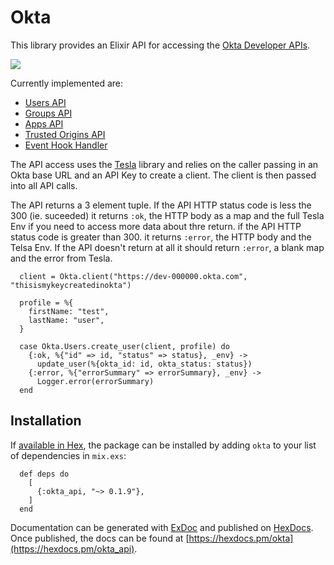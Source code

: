 # Okta

This library provides an Elixir API for accessing the [Okta Developer APIs](https://developer.okta.com/docs/reference/).

![](https://github.com/variancehq/okta-elixir/.github/workflows/elixir.yml/badge.svg)

Currently implemented are:

- [Users API](https://developer.okta.com/docs/reference/api/users/)
- [Groups API](https://developer.okta.com/docs/reference/api/groups/)
- [Apps API](https://developer.okta.com/docs/reference/api/apps/)
- [Trusted Origins API](https://developer.okta.com/docs/reference/api/trusted-origins/)
- [Event Hook Handler](https://developer.okta.com/docs/concepts/event-hooks/)

The API access uses the [Tesla](https://github.com/teamon/tesla) library and
relies on the caller passing in an Okta base URL and an API Key to create a
client. The client is then passed into all API calls.

The API returns a 3 element tuple. If the API HTTP status code is less
the 300 (ie. suceeded) it returns `:ok`, the HTTP body as a map and the full
Tesla Env if you need to access more data about thre return. if the API HTTP
status code is greater than 300. it returns `:error`, the HTTP body and the
Telsa Env. If the API doesn't return at all it should return `:error`, a blank
map and the error from Tesla.

      client = Okta.client("https://dev-000000.okta.com", "thisismykeycreatedinokta")

      profile = %{
        firstName: "test",
        lastName: "user",
      }

      case Okta.Users.create_user(client, profile) do
        {:ok, %{"id" => id, "status" => status}, _env} ->
          update_user(%{okta_id: id, okta_status: status})
        {:error, %{"errorSummary" => errorSummary}, _env} ->
          Logger.error(errorSummary)
      end

## Installation

If [available in Hex](https://hex.pm/docs/publish), the package can be
installed by adding `okta` to your list of dependencies in `mix.exs`:

      def deps do
        [
          {:okta_api, "~> 0.1.9"},
        ]
      end

Documentation can be generated with [ExDoc](https://github.com/elixir-lang/ex_doc)
and published on [HexDocs](https://hexdocs.pm). Once published, the docs can
be found at [https://hexdocs.pm/okta](https://hexdocs.pm/okta_api).
